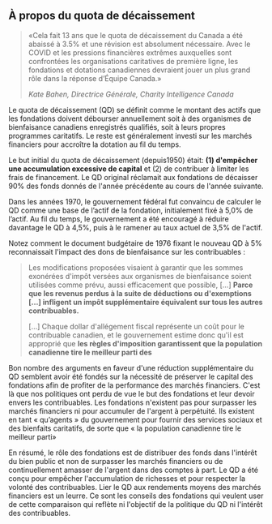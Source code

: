 ## À propos du quota de décaissement

> «Cela fait 13 ans que le quota de décaissement du Canada a été abaissé à 3.5% et une révision est absolument nécessaire. Avec le COVID et les pressions financières extrêmes auxquelles sont confrontées les organisations caritatives de première ligne, les fondations et dotations canadiennes devraient jouer un plus grand rôle dans la réponse d’Équipe Canada.»
> 
> <cite>Kate Bahen, Directrice Générale, Charity Intelligence Canada</cite> 
 
Le quota de décaissement (QD) se définit comme le montant des actifs que les fondations doivent débourser annuellement soit à des organismes de bienfaisance canadiens enregistrés qualifiés, soit à leurs propres programmes caritatifs. Le reste est généralement investi sur les marchés financiers pour accroître la dotation au fil du temps.

Le but initial du quota de décaissement (depuis1950) était: **(1) d'empêcher une accumulation excessive de capital** et (2) de contribuer à limiter les frais de financement. Le QD original réclamait aux fondations de décaisser 90% des fonds donnés de l'année précédente au cours de l'année suivante.

Dans les années 1970, le gouvernement fédéral fut convaincu de calculer le QD comme une base de l’actif de la fondation, initialement fixé à 5,0% de l’actif. Au fil du temps, le gouvernement a été encouragé à réduire davantage le QD à 4,5%, puis à le ramener au taux actuel de 3,5% de l'actif.

Notez comment le document budgétaire de 1976 fixant le nouveau QD à 5% reconnaissait l'impact des dons de bienfaisance sur les contribuables&nbsp;:

> Les modifications proposées visaient à garantir que les sommes exonérées d'impôt versées aux organismes de bienfaisance soient utilisées comme prévu, aussi efficacement que possible, [...] **Parce que les revenus perdus à la suite de déductions ou d'exemptions […] infligent un impôt supplémentaire équivalent sur tous les autres contribuables.**
>
> [...] Chaque dollar d'allégement fiscal représente un coût pour le contribuable canadien, et le gouvernement estime donc qu'il est approprié que **les règles d'imposition garantissent que la population canadienne tire le meilleur parti des** 

Bon nombre des arguments en faveur d'une réduction supplémentaire du QD semblent avoir été fondés sur la nécessité de préserver le capital des fondations afin de profiter de la performance des marchés financiers. C'est là que nos politiques ont perdu de vue le but des fondations et leur devoir envers les contribuables. Les fondations n'existent pas pour surpasser les marchés financiers ni pour accumuler de l'argent à perpétuité. Ils existent en tant « qu’agents » du gouvernement pour fournir des services sociaux et des bienfaits caritatifs, de sorte que « la population canadienne tire le meilleur parti»

En résumé, le rôle des fondations est de distribuer des fonds dans l'intérêt du bien public et non de surpasser les marchés financiers ou de continuellement amasser de l'argent dans des comptes à part. Le QD a été conçu pour empêcher l'accumulation de richesses et pour respecter la volonté des contribuables. Lier le QD aux rendements moyens des marchés financiers est un leurre. Ce sont les conseils des fondations qui veulent user de cette comparaison qui reflète ni l'objectif de la politique du QD ni l'intérêt des contribuables.